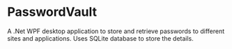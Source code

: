 # PasswordVault
A .Net WPF desktop application to store and retrieve passwords to different sites and applications. Uses SQLite database to store the details.
